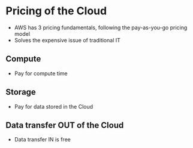 # Pricing of the Cloud

- AWS has 3 pricing fundamentals, following the pay-as-you-go pricing
model
- Solves the expensive issue of traditional IT

## Compute

- Pay for compute time

## Storage

- Pay for data stored in the Cloud

## Data transfer OUT of the Cloud

- Data transfer IN is free